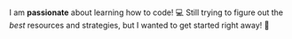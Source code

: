 I am **passionate** about learning how to code! :computer: Still trying to figure out the *best* resources and strategies, but I wanted to get started right away! :tada:
